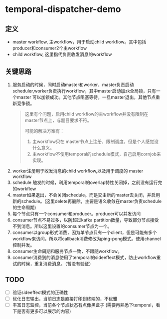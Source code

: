 # temporal-dispatcher-demo

## 定义
- master workflow, 主workflow，用于启动child workflow。其中包括producer和consumer2个主workflow
- child workflow, 这里指代负责收发消息的workflow

## 关键思路
1. 服务启动的时候，同时启动master和worker，master负责启动scheduler,worker负责执行workflow，其中master启动加zk全局锁，只有一个master
可以加锁成功。其他节点阻塞等待，一旦master退出，其他节点重新竞争锁。
    > 这里有个问题，启用child workflow的主workflow并没有限制在master节点上，与题目要求不符。
    >
    > 可能的解决方案有：
    > 1. 主workflow只在 master节点上注册，限制调度。但是个人感觉没什么意义。
    > 2. 主workflow不使用temporal的schedule模式，自己启用cornjob来实现。
2. worker注册用于收发消息的child workflow,以及用于调度的 master workflow
3. schedule 触发的时候，利用temporal的overlap特性关闭掉，之前没有运行完的workflow
4. master如果退出，不会关闭schedule。而是交由新的master去关闭，并启用新的schedule。(这里delete再删除，主要是语义收敛在master负责schedule的生命周期)
5. 每个节点只有一个consumer和producer。producer可以并发访问
6. consumer节点不易过多，以防超过kafka partition数量，导致部分节点接受不到消息。所以这里设置的consumer节点为一个。
7. consumer以group形式消费，因为单节点只有一个client，但是可能有多个workflow来访问，所以将callback消费修改为ping-pong模式。使用channel控制并发。
8. consumer生命周期和服务节点一致，不跟随workflow。
9. consumer消费到的消息使用了temporal的sideeffect模式，防止workflow重试的时候，重复消费消息。（暂没有验证）

## TODO
- [ ] 验证sideeffect模式的正确性
- [ ] 优化日志输出，当前日志是直接打印到终端的，不优雅
- [ ] 丰富日志监控，当前各个节点状态有点像黑盒子 (需要再熟悉下temporal，看下是否有更多可以展示的内容)